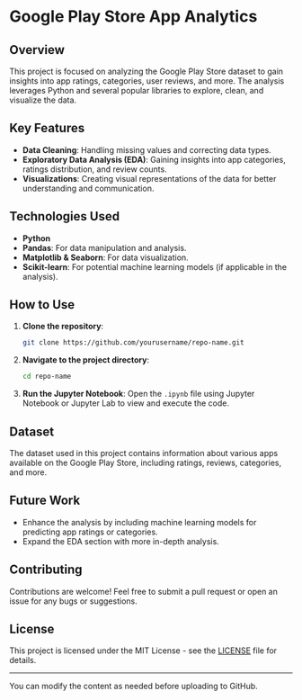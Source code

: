 # Google Play Store App Analytics

## Overview

This project is focused on analyzing the Google Play Store dataset to gain insights into app ratings, categories, user reviews, and more. The analysis leverages Python and several popular libraries to explore, clean, and visualize the data.

## Key Features

- **Data Cleaning**: Handling missing values and correcting data types.
- **Exploratory Data Analysis (EDA)**: Gaining insights into app categories, ratings distribution, and review counts.
- **Visualizations**: Creating visual representations of the data for better understanding and communication.

## Technologies Used

- **Python**
- **Pandas**: For data manipulation and analysis.
- **Matplotlib & Seaborn**: For data visualization.
- **Scikit-learn**: For potential machine learning models (if applicable in the analysis).

## How to Use

1. **Clone the repository**:
   ```bash
   git clone https://github.com/yourusername/repo-name.git
   ```
2. **Navigate to the project directory**:
   ```bash
   cd repo-name
   ```
3. **Run the Jupyter Notebook**:
   Open the `.ipynb` file using Jupyter Notebook or Jupyter Lab to view and execute the code.

## Dataset

The dataset used in this project contains information about various apps available on the Google Play Store, including ratings, reviews, categories, and more.

## Future Work

- Enhance the analysis by including machine learning models for predicting app ratings or categories.
- Expand the EDA section with more in-depth analysis.

## Contributing

Contributions are welcome! Feel free to submit a pull request or open an issue for any bugs or suggestions.

## License

This project is licensed under the MIT License - see the [LICENSE](LICENSE) file for details.

---

You can modify the content as needed before uploading to GitHub.
